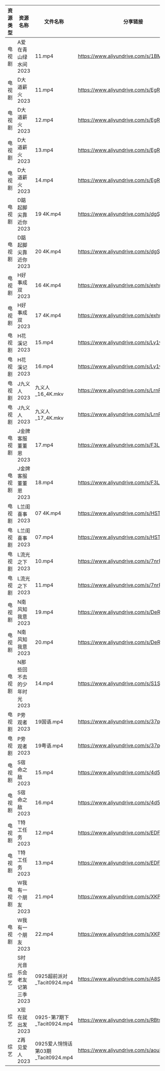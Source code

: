 | 资源类型 | 资源名称             | 文件名称                        | 分享链接                                      | 更新时间       |
| ---- | ---------------- | --------------------------- | ----------------------------------------- | ---------- |
| 电视剧  | A爱在青山绿水间2023     | 11.mp4                      | https://www.aliyundrive.com/s/1BMnsDF5h1i | 2023-09-26 |
| 电视剧  | D大道薪火2023        | 11.mp4                      | https://www.aliyundrive.com/s/EgRo2iJ1cNB | 2023-09-26 |
| 电视剧  | D大道薪火2023        | 12.mp4                      | https://www.aliyundrive.com/s/EgRo2iJ1cNB | 2023-09-26 |
| 电视剧  | D大道薪火2023        | 13.mp4                      | https://www.aliyundrive.com/s/EgRo2iJ1cNB | 2023-09-26 |
| 电视剧  | D大道薪火2023        | 14.mp4                      | https://www.aliyundrive.com/s/EgRo2iJ1cNB | 2023-09-26 |
| 电视剧  | D踮起脚尖靠近你2023     | 19 4K.mp4                   | https://www.aliyundrive.com/s/dgSjr6FRir3 | 2023-09-26 |
| 电视剧  | D踮起脚尖靠近你2023     | 20 4K.mp4                   | https://www.aliyundrive.com/s/dgSjr6FRir3 | 2023-09-26 |
| 电视剧  | H好事成双2023        | 16 4K.mp4                   | https://www.aliyundrive.com/s/exhnGn7v2jT | 2023-09-26 |
| 电视剧  | H好事成双2023        | 17 4K.mp4                   | https://www.aliyundrive.com/s/exhnGn7v2jT | 2023-09-26 |
| 电视剧  | H花溪记2023         | 15.mp4                      | https://www.aliyundrive.com/s/Ly1w9W9GHqU | 2023-09-26 |
| 电视剧  | H花溪记2023         | 16.mp4                      | https://www.aliyundrive.com/s/Ly1w9W9GHqU | 2023-09-26 |
| 电视剧  | J九义人2023         | 九义人_16_4K.mkv               | https://www.aliyundrive.com/s/LrnPP5EnTns | 2023-09-26 |
| 电视剧  | J九义人2023         | 九义人_17_4K.mkv               | https://www.aliyundrive.com/s/LrnPP5EnTns | 2023-09-26 |
| 电视剧  | J金牌客服董董恩2023     | 17.mp4                      | https://www.aliyundrive.com/s/F3LXGA976A9 | 2023-09-26 |
| 电视剧  | J金牌客服董董恩2023     | 18.mp4                      | https://www.aliyundrive.com/s/F3LXGA976A9 | 2023-09-26 |
| 电视剧  | L兰闺喜事2023        | 07 4K.mp4                   | https://www.aliyundrive.com/s/HSTGHiG6pDw | 2023-09-26 |
| 电视剧  | L兰闺喜事2023        | 07.mp4                      | https://www.aliyundrive.com/s/HSTGHiG6pDw | 2023-09-26 |
| 电视剧  | L流光之下2023        | 10.mp4                      | https://www.aliyundrive.com/s/7nrF9xgieoR | 2023-09-26 |
| 电视剧  | L流光之下2023        | 11.mp4                      | https://www.aliyundrive.com/s/7nrF9xgieoR | 2023-09-26 |
| 电视剧  | N南风知我意2023       | 19.mp4                      | https://www.aliyundrive.com/s/DeRMnNbejyx | 2023-09-26 |
| 电视剧  | N南风知我意2023       | 20.mp4                      | https://www.aliyundrive.com/s/DeRMnNbejyx | 2023-09-26 |
| 电视剧  | N那些回不去的少年时光2023  | 14.mp4                      | https://www.aliyundrive.com/s/S1SRHMCLnjA | 2023-09-26 |
| 电视剧  | P旁观者2023         | 19国语.mp4                    | https://www.aliyundrive.com/s/37pqFfWTwos | 2023-09-26 |
| 电视剧  | P旁观者2023         | 19粤语.mp4                    | https://www.aliyundrive.com/s/37pqFfWTwos | 2023-09-26 |
| 电视剧  | S宿命之敌2023        | 15.mp4                      | https://www.aliyundrive.com/s/4d5Stsg6Pgd | 2023-09-26 |
| 电视剧  | S宿命之敌2023        | 16.mp4                      | https://www.aliyundrive.com/s/4d5Stsg6Pgd | 2023-09-26 |
| 电视剧  | T特工任务2023        | 12.mp4                      | https://www.aliyundrive.com/s/EDFPR28D3eB | 2023-09-26 |
| 电视剧  | T特工任务2023        | 13.mp4                      | https://www.aliyundrive.com/s/EDFPR28D3eB | 2023-09-26 |
| 电视剧  | W我有一个朋友2023      | 21.mp4                      | https://www.aliyundrive.com/s/XKPwiseqWcd | 2023-09-26 |
| 电视剧  | W我有一个朋友2023      | 22.mp4                      | https://www.aliyundrive.com/s/XKPwiseqWcd | 2023-09-26 |
| 综艺   | S时光音乐会老友记第三季2023 | 0925超前派对_Tacit0924.mp4      | https://www.aliyundrive.com/s/A8SsNUgtosB | 2023-09-26 |
| 综艺   | X现在就出发2023       | 0925-第7期下_Tacit0924.mp4     | https://www.aliyundrive.com/s/RBtsDZX8Y3n | 2023-09-26 |
| 综艺   | Z再见爱人2023        | 0925爱人悄悄话第03期_Tacit0924.mp4 | https://www.aliyundrive.com/s/aouNVWvAZxj | 2023-09-26 |
